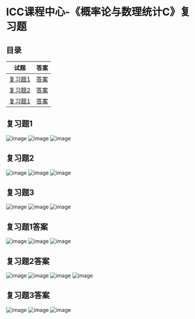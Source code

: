 # ICC课程中心-《概率论与数理统计C》复习题
## 目录
|试题|答案|
|:---:|:---:|
|[复习题1](#复习题1)|[答案](#复习题1答案)|
|[复习题2](#复习题2)|[答案](#复习题2答案)|
|[复习题1](#复习题3)|[答案](#复习题3答案)|

## 复习题1
![image](https://github.com/ooyq/cuit-course/assets/120553430/41a9f8e0-bed6-4758-bccd-889204866ba5)
![image](https://github.com/ooyq/cuit-course/assets/120553430/3806e0ae-0118-4298-a422-f92cd48e5874)
![image](https://github.com/ooyq/cuit-course/assets/120553430/9d966661-ad2e-481e-80e3-3068a570ffee)
## 复习题2
![image](https://github.com/ooyq/cuit-course/assets/120553430/99bf7869-6d6c-47e6-be80-af30d2c4b383)
![image](https://github.com/ooyq/cuit-course/assets/120553430/77392d74-fe48-4e9a-b4c4-0cae77c1c9a9)
![image](https://github.com/ooyq/cuit-course/assets/120553430/91c6a7b6-90df-4980-ac4f-9e091b1eaa1b)
## 复习题3
![image](https://github.com/ooyq/cuit-course/assets/120553430/b4072e00-4e38-4591-9f07-b0a5a0c7ac11)
![image](https://github.com/ooyq/cuit-course/assets/120553430/2ac2e806-89df-4cf9-be30-1e2e2e6ffb6b)
![image](https://github.com/ooyq/cuit-course/assets/120553430/27074f1d-f59b-47b5-83c1-7ff343fa526e)

## 复习题1答案
![image](https://github.com/ooyq/cuit-course/assets/120553430/8fc2d001-29a3-4a49-a256-dda622d51fa8)
![image](https://github.com/ooyq/cuit-course/assets/120553430/15a5909b-a85c-484b-a32e-29c5c8b4816b)
![image](https://github.com/ooyq/cuit-course/assets/120553430/c763565c-c865-407a-a6c8-469c88633ac5)
## 复习题2答案
![image](https://github.com/ooyq/cuit-course/assets/120553430/db8cbb6b-0053-4100-8652-f66558eec327)
![image](https://github.com/ooyq/cuit-course/assets/120553430/87f472be-2a43-40fe-a894-8c6d053c79ef)
![image](https://github.com/ooyq/cuit-course/assets/120553430/52364c21-fcdf-4015-b589-31b068d33ddf)
![image](https://github.com/ooyq/cuit-course/assets/120553430/46327fda-2b53-4da7-9663-0b77e994ddfd)
## 复习题3答案
![image](https://github.com/ooyq/cuit-course/assets/120553430/0c727b54-2a5a-4737-bc53-1f132dde9f21)
![image](https://github.com/ooyq/cuit-course/assets/120553430/d07a6b3e-860b-446f-a42f-a4f85eccb60f)
![image](https://github.com/ooyq/cuit-course/assets/120553430/fd5e601c-b5ec-4859-84a6-571865050f18)

